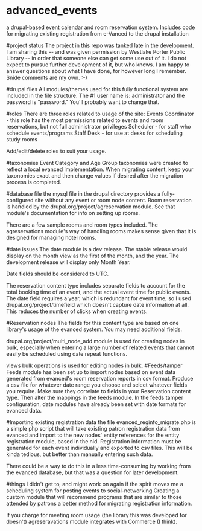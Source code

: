 # advanced_events
a drupal-based event calendar and room reservation system. Includes code for migrating existing registration from e-Vanced to the drupal installation

#project status
The project in this repo was tanked late in the development. I am sharing this -- and was given permission by Westlake Porter Public Library -- in order that someone else can get some use out of it. I do not expect to pursue further development of it, but who knows. I am happy to answer questions about what I have done, for however long I remember.
Snide comments are my own. :-)

#drupal files
All modules/themes used for this fully functional system are included in the file structure. 
The #1 user name is: administrator and the password is "password." You'll probably want to change that.

#roles
There are three roles related to usage of the site:
Events Coordinator - this role has the most permissions related to events and room reservations, but not full administrator privileges
Scheduler - for staff who schedule events/programs
Staff Desk - for use at desks for scheduling study rooms

Add/edit/delete roles to suit your usage.

#taxonomies
Event Category and Age Group taxonomies were created to reflect a local evanced implementation. When migrating content, keep your taxonomies exact and then change values if desired after the migration process is completed.

#database file
the mysql file in the drupal directory provides a fully-configured site without any event or room node content. Room reservation is handled by the drupal.org/project/agreservation module. See that module's documentation for info on setting up rooms. 

There are a few sample rooms and room types included. The agreservations module's way of handling rooms makes sense given that it is designed for managing hotel rooms. 

#date issues 
The date module is a dev release. The stable release would display on the month view as the first of the month, and the year. The development release will display only Month Year.

Date fields should be considered to UTC.

The reservation content type includes separate fields to account for the total booking time of an event, and the actual event time for public events.
The date field requires a year, which is redundant for event time; so I used drupal.org/project/timefield which doesn't capture date information at all. This reduces the number of clicks when creating events. 

#Reservation nodes
The fields for this content type are based on one library's usage of the evanced system. You may need additional fields. 

drupal.org/project/multi_node_add module is used for creating nodes in bulk, especially when entering a large number of related events that cannot easily be scheduled using date repeat functions.

views bulk operations is used for editing nodes in bulk. 
#Feeds/tamper
Feeds module has been set up to import nodes based on event data generated from evanced's room reservation reports in csv format. 
Produce a csv file for whatever date range you choose and select whatever fields you require. Make sure they correlate to fields in your Reservation content type. Then alter the mappings in the feeds module. 
In the feeds tamper configuration, date modules have already been set with date formats for evanced data.

#Importing existing registration data
the file evanced_reginfo_migrate.php is a simple php script that will take existing patron registration data from evanced and import to the new nodes' entity references for the entity registration module, based in the nid. Registration information must be generated for each event individually and exported to csv files. This will be kinda tedious, but better than manually entering such data. 

There could be a way to do this in a less time-consuming by working from the evanced database, but that was a question for later development.

#things I didn't get to, and might work on again if the spirit moves me
a scheduling system for posting events to social-networking 
Creating a custom module that will recommend programs that are similar to those attended by patrons
a better method for migrating registration information.

If you charge for meeting room usage (the library this was developed for doesn't) agreseravations module integrates with Commerce (I think).
